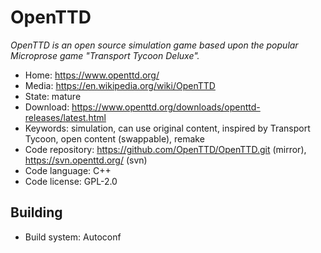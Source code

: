 # OpenTTD

_OpenTTD is an open source simulation game based upon the popular Microprose game "Transport Tycoon Deluxe"._

- Home: https://www.openttd.org/
- Media: https://en.wikipedia.org/wiki/OpenTTD
- State: mature
- Download: https://www.openttd.org/downloads/openttd-releases/latest.html
- Keywords: simulation, can use original content, inspired by Transport Tycoon, open content (swappable), remake
- Code repository: https://github.com/OpenTTD/OpenTTD.git (mirror), https://svn.openttd.org/ (svn)
- Code language: C++
- Code license: GPL-2.0

## Building

- Build system: Autoconf